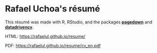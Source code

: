 # Rafael Uchoa's résumé

This résumé was made with R, RStudio, and the packages [**pagedown**](https://github.com/rstudio/pagedown) and [**datadrivencv**](https://github.com/nstrayer/datadrivencv).

HTML: https://rafaelul.github.io/resume/

PDF: https://rafaelul.github.io/resume/cv_en.pdf
